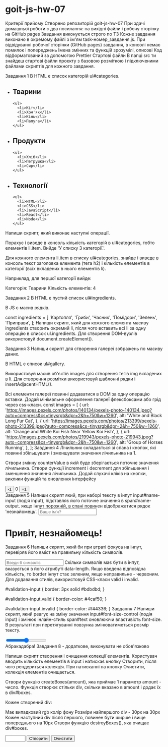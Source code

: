 # goit-js-hw-07
Критерії прийому
Створено репозиторій goit-js-hw-07
При здачі домашньої роботи є два посилання: на вихідні файли і робочу сторінку на GitHub pages
Завдання виконується строго по ТЗ
Кожне завдання виконано в окремому файлі з ім'ям task-номер_завдання.js.
При відвідуванні робочої сторінки (GitHub pages) завдання, в консолі немає помилок і попереджень
Імена змінних та функцій зрозумілі, описові
Код відформатований за допомогою Prettier
Стартові файли
В папці src ти знайдеш стартові файли проєкту з базовою розміткою і підключеними файлами скриптів для кожного завдання.

Завдання 1
В HTML є список категорій ul#categories.

<ul id="categories">
  <li class="item">
    <h2>Тварини</h2>

    <ul>
      <li>Кіт</li>
      <li>Хом'як</li>
      <li>Кінь</li>
      <li>Папуга</li>
    </ul>
  </li>
  <li class="item">
    <h2>Продукти</h2>

    <ul>
      <li>Хліб</li>
      <li>Петрушка</li>
      <li>Сир</li>
    </ul>
  </li>
  <li class="item">
    <h2>Технології</h2>

    <ul>
      <li>HTML</li>
      <li>CSS</li>
      <li>JavaScript</li>
      <li>React</li>
      <li>Node</li>
    </ul>
  </li>
</ul>
Напиши скрипт, який виконає наступні операції.

Порахує і виведе в консоль кількість категорій в ul#categories, тобто елементів li.item. Вийде 'У списку 3 категорії.'.

Для кожного елемента li.item в списку ul#categories, знайде і виведе в консоль текст заголовка елемента (тега h2) і кількість елементів в категорії (всіх вкладених в нього елементів li).

Наприклад, для першої категорії вийде:

Категорія: Тварини
Кількість елементів: 4


Завдання 2
В HTML є пустий список ul#ingredients.

<ul id="ingredients"></ul>
В JS є масив рядків.

const ingredients = [
  'Картопля',
  'Гриби',
  'Часник',
  'Помідори',
  'Зелень',
  'Приправи',
];
Напиши скрипт, який для кожного елемента масиву ingredients створить окремий li, після чого вставить всі li за одну операцію в список ul.ingredients. Для створення DOM-вузлів використовуй document.createElement().

Завдання 3
Напиши скрипт для створення галереї зображень по масиву даних.

В HTML є список ul#gallery.

<ul id="gallery"></ul>
Використовуй масив об'єктів images для створення тегів img вкладених в li. Для створення розмітки використовуй шаблонні рядки і insertAdjacentHTML().

Всі елементи галереї повинні додаватися в DOM за одну операцію вставки.
Додай мінімальне оформлення галереї флексбоксами або грід через   css-класи.
const images = [
  {
    url:
      'https://images.pexels.com/photos/140134/pexels-photo-140134.jpeg?auto=compress&cs=tinysrgb&dpr=2&h=750&w=1260',
    alt: 'White and Black Long Fur Cat',
  },
  {
    url:
      'https://images.pexels.com/photos/213399/pexels-photo-213399.jpeg?auto=compress&cs=tinysrgb&dpr=2&h=750&w=1260',
    alt: 'Orange and White Koi Fish Near Yellow Koi Fish',
  },
  {
    url:
      'https://images.pexels.com/photos/219943/pexels-photo-219943.jpeg?auto=compress&cs=tinysrgb&dpr=2&h=750&w=1260',
    alt: 'Group of Horses Running',
  },
];
Завдання 4
Лічильник складається зі спана і кнопок, які повинні збільшувати і зменшувати значення лічильника на 1.

Створи змінну counterValue в якій буде зберігається поточне значення   лічильника.
Створи функції increment і decrement для збільшення і зменшення значення   лічильника.
Додай слухачі кліків на кнопки, виклики функцій та оновлення інтерфейсу
<div id="counter">
  <button type="button" data-action="decrement">-1</button>
  <span id="value">0</span>
  <button type="button" data-action="increment">+1</button>
</div>
Завдання 5
Напиши скрипт який, при наборі тексту в інпут input#name-input (подія input), підставляє його поточне значення в span#name-output. якщо інпут порожній, в спані повинен відображатися рядок 'незнайомець'.

<input type="text" placeholder="Ваше ім'я?" id="name-input" />
<h1>Привіт, <span id="name-output">незнайомець</span>!</h1>
Завдання 6
Напиши скрипт, який би при втраті фокуса на інпут, перевіряв його вміст на правильну кількість символів.

<input
  type="text"
  id="validation-input"
  data-length="6"
  placeholder="Введи 6 символів"
/>
Скільки символів має бути в інпут, вказується в його атрибуті data-length.
Якщо введена відповідна кількість, то border інпут стає зеленим,   якщо неправильне - червоним.
Для додавання стилів, використовуй CSS-класи valid і invalid.

#validation-input {
  border: 3px solid #bdbdbd;
}

#validation-input.valid {
  border-color: #4caf50;
}

#validation-input.invalid {
  border-color: #f44336;
}
Завдання 7
Напиши скрипт, який реагує на зміну значення input#font-size-control (подія input) і змінює інлайн-стиль span#text оновлюючи властивість font-size. В результаті при перетягуванні повзунка змінюватиметься розмір тексту.

<input id="font-size-control" type="range" />
<br />
<span id="text">Абракадабра!</span>
Завдання 8 
- додаткове, виконувати не обов'язково

Напиши скрипт створення і очищення колекції елементів. Користувач вводить кількість елементів в input і натискає кнопку Створити, після чого рендериться колекція. При натисканні на кнопку Очистити, колекція елементів очищається.

Створи функцію createBoxes(amount), яка приймає 1 параметр amount - число. Функція створює стільки div, скільки вказано в amount і додає їх в div#boxes.

Кожен створений div:

Має випадковий rgb колір фону
Розміри найпершого div - 30px на 30px
Кожен наступний div після першого, повинен бути ширше і вище попереднього на   10px
Створи функцію destroyBoxes(), яка очищає div#boxes.

<div id="controls">
  <input type="number" min="0" max="100" step="1" />
  <button type="button" data-action="render">Створити</button>
  <button type="button" data-action="destroy">Очистити</button>
</div>

<div id="boxes"></div>